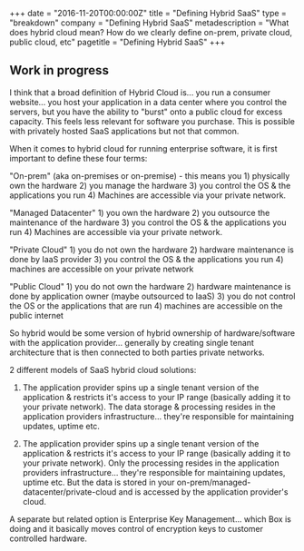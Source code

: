 +++
date = "2016-11-20T00:00:00Z"
title = "Defining Hybrid SaaS"
type = "breakdown"
company = "Defining Hybrid SaaS"
metadescription = "What does hybrid cloud mean? How do we clearly define on-prem, private cloud, public cloud, etc"
pagetitle = "Defining Hybrid SaaS"
+++

## Work in progress

I think that a broad definition of Hybrid Cloud is... you run a consumer website... you host your application in a data center where you control the servers, but you have the ability to "burst" onto a public cloud for excess capacity. This feels less relevant for software you purchase.
This is possible with privately hosted SaaS applications but not that common.

When it comes to hybrid cloud for running enterprise software, it is first important to define these four terms:

"On-prem" (aka on-premises or on-premise) - this means you 1) physically own the hardware  2) you manage the hardware 3)  you control the OS & the applications you run 4) Machines are accessible via your private network.

"Managed Datacenter" 1) you own the hardware 2) you outsource the maintenance of the hardware 3)  you control the OS & the applications you run 4) Machines are accessible via your private network.

"Private Cloud" 1) you do not own the hardware 2) hardware maintenance is done by IaaS provider 3) you control the OS & the applications you run 4) machines are accessible on your private network

"Public Cloud" 1) you do not own the hardware 2) hardware maintenance is done by application owner (maybe outsourced to IaaS)  3) you do not control the OS or the applications that are run 4) machines are accessible on the public internet

So hybrid would be some version of hybrid ownership of hardware/software with the application provider... generally by creating single tenant architecture that is then connected to both parties private networks.

2 different models of SaaS hybrid cloud solutions:

1) The application provider spins up a single tenant version of the application & restricts it's access to your IP range (basically adding it to your private network). The data storage & processing resides in the application providers infrastructure... they're responsible for maintaining updates, uptime etc.

2) The application provider spins up a single tenant version of the application & restricts it's access to your IP range (basically adding it to your private network). Only the processing resides in the application providers infrastructure... they're responsible for maintaining updates, uptime etc. But the data is stored in your on-prem/managed-datacenter/private-cloud and is accessed by the application provider's cloud.

A separate but related option is Enterprise Key Management... which Box is doing and it basically moves control of encryption keys to customer controlled hardware.
